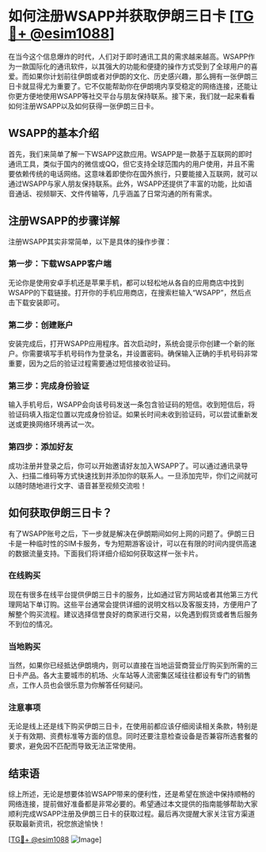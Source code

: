 # 如何注册WSAPP并获取伊朗三日卡 [[TG💪+ @esim1088](https://t.me/s/esim1088)]

在当今这个信息爆炸的时代，人们对于即时通讯工具的需求越来越高。WSAPP作为一款国际化的通讯软件，以其强大的功能和便捷的操作方式受到了全球用户的喜爱。而如果你计划前往伊朗或者对伊朗的文化、历史感兴趣，那么拥有一张伊朗三日卡就显得尤为重要了。它不仅能帮助你在伊朗境内享受稳定的网络连接，还能让你更方便地使用WSAPP等社交平台与朋友保持联系。接下来，我们就一起来看看如何注册WSAPP以及如何获得一张伊朗三日卡。

## WSAPP的基本介绍

首先，我们来简单了解一下WSAPP这款应用。WSAPP是一款基于互联网的即时通讯工具，类似于国内的微信或QQ，但它支持全球范围内的用户使用，并且不需要依赖传统的电话网络。这意味着即使你在国外旅行，只要能接入互联网，就可以通过WSAPP与家人朋友保持联系。此外，WSAPP还提供了丰富的功能，比如语音通话、视频聊天、文件传输等，几乎涵盖了日常沟通的所有需求。

## 注册WSAPP的步骤详解

注册WSAPP其实非常简单，以下是具体的操作步骤：

### 第一步：下载WSAPP客户端
无论你是使用安卓手机还是苹果手机，都可以轻松地从各自的应用商店中找到WSAPP的下载链接。打开你的手机应用商店，在搜索栏输入“WSAPP”，然后点击下载安装即可。

### 第二步：创建账户
安装完成后，打开WSAPP应用程序。首次启动时，系统会提示你创建一个新的账户。你需要填写手机号码作为登录名，并设置密码。确保输入正确的手机号码非常重要，因为之后的验证过程需要通过短信接收验证码。

### 第三步：完成身份验证
输入手机号后，WSAPP会向该号码发送一条包含验证码的短信。收到短信后，将验证码填入指定位置以完成身份验证。如果长时间未收到验证码，可以尝试重新发送或更换网络环境再试一次。

### 第四步：添加好友
成功注册并登录之后，你可以开始邀请好友加入WSAPP了。可以通过通讯录导入、扫描二维码等方式快速找到并添加你的联系人。一旦添加完毕，你们之间就可以随时随地进行文字、语音甚至视频交流啦！

## 如何获取伊朗三日卡？

有了WSAPP账号之后，下一步就是解决在伊朗期间如何上网的问题了。伊朗三日卡是一种临时性的SIM卡服务，专为短期游客设计，可以在有限的时间内提供高速的数据流量支持。下面我们将详细介绍如何获取这样一张卡片。

### 在线购买
现在有很多在线平台提供伊朗三日卡的服务，比如通过官方网站或者其他第三方代理网站下单订购。这些平台通常会提供详细的说明文档以及客服支持，方便用户了解整个购买流程。建议选择信誉良好的商家进行交易，以免遇到假货或者售后服务不到位的情况。

### 当地购买
当然，如果你已经抵达伊朗境内，则可以直接在当地运营商营业厅购买到所需的三日卡产品。各大主要城市的机场、火车站等人流密集区域往往都设有专门的销售点，工作人员也会很乐意为你解答任何疑问。

### 注意事项
无论是线上还是线下购买伊朗三日卡，在使用前都应该仔细阅读相关条款，特别是关于有效期、资费标准等方面的信息。同时还要注意检查设备是否兼容所选套餐的要求，避免因不匹配而导致无法正常使用。

## 结束语

综上所述，无论是想要体验WSAPP带来的便利性，还是希望在旅途中保持顺畅的网络连接，提前做好准备都是非常必要的。希望通过本文提供的指南能够帮助大家顺利完成WSAPP注册及伊朗三日卡的获取过程。最后再次提醒大家关注官方渠道获取最新资讯，祝您旅途愉快！

[[TG💪+ @esim1088](https://t.me/s/esim1088) ![Image](https://i.postimg.cc/4NQfJmqS/Snipaste-2025-05-13-00-14-12.png)]